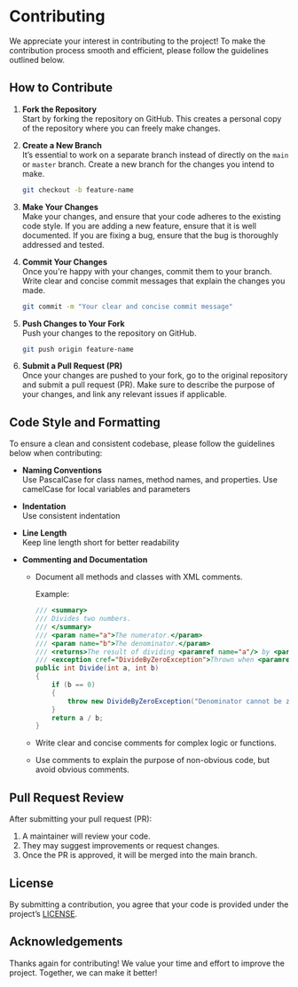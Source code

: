 # Contributing

We appreciate your interest in contributing to the project! To make the contribution process smooth and efficient, please follow the guidelines outlined below.

## How to Contribute

1. **Fork the Repository**  
   Start by forking the repository on GitHub. This creates a personal copy of the repository where you can freely make changes.

2. **Create a New Branch**  
   It’s essential to work on a separate branch instead of directly on the `main` or `master` branch. Create a new branch for the changes you intend to make.
   ```bash
   git checkout -b feature-name
   ```

3. **Make Your Changes**  
   Make your changes, and ensure that your code adheres to the existing code style. If you are adding a new feature, ensure that it is well documented. If you are fixing a bug, ensure that the bug is thoroughly addressed and tested.

4. **Commit Your Changes**  
   Once you're happy with your changes, commit them to your branch. Write clear and concise commit messages that explain the changes you made.
   ```bash
   git commit -m "Your clear and concise commit message"
   ```

5. **Push Changes to Your Fork**  
   Push your changes to the repository on GitHub.
   ```bash
   git push origin feature-name
   ```

7. **Submit a Pull Request (PR)**  
   Once your changes are pushed to your fork, go to the original repository and submit a pull request (PR). Make sure to describe the purpose of your changes, and link any relevant issues if applicable.

## Code Style and Formatting

To ensure a clean and consistent codebase, please follow the guidelines below when contributing:

- **Naming Conventions**  
  Use PascalCase for class names, method names, and properties. Use camelCase for local variables and parameters

- **Indentation**  
  Use consistent indentation

- **Line Length**  
  Keep line length short for better readability

- **Commenting and Documentation**  
  - Document all methods and classes with XML comments.
    
    Example:
    ```csharp
    /// <summary>
    /// Divides two numbers.
    /// </summary>
    /// <param name="a">The numerator.</param>
    /// <param name="b">The denominator.</param>
    /// <returns>The result of dividing <paramref name="a"/> by <paramref name="b"/>.</returns>
    /// <exception cref="DivideByZeroException">Thrown when <paramref name="b"/> is zero.</exception>
    public int Divide(int a, int b)
    {
        if (b == 0)
        {
            throw new DivideByZeroException("Denominator cannot be zero.");
        }
        return a / b;
    }
    ```
  - Write clear and concise comments for complex logic or functions.
  - Use comments to explain the purpose of non-obvious code, but avoid obvious comments.

## Pull Request Review

After submitting your pull request (PR):

1. A maintainer will review your code.
2. They may suggest improvements or request changes.
3. Once the PR is approved, it will be merged into the main branch.

## License

By submitting a contribution, you agree that your code is provided under the project’s [LICENSE](./License/).

## Acknowledgements

Thanks again for contributing! We value your time and effort to improve the project. Together, we can make it better!